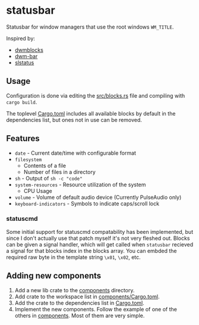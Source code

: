 # statusbar

Statusbar for window managers that use the root windows `WM_TITLE`.

Inspired by:
 - [dwmblocks](https://github.com/torrinfail/dwmblocks)
 - [dwm-bar](https://github.com/joestandring/dwm-bar)
 - [slstatus](https://git.suckless.org/slstatus)

## Usage

Configuration is done via editing the [src/blocks.rs](src/blocks.rs) file and compiling with `cargo build`.

The toplevel [Cargo.toml](Cargo.toml) includes all available blocks by default in the dependencies list, but ones not in use can be removed.

## Features
 - `date` - Current date/time with configurable format
 - `filesystem`
   - Contents of a file
   - Number of files in a directory
 - `sh` - Output of `sh -c "code"`
 - `system-resources` - Resource utilization of the system
   - CPU Usage
 - `volume` - Volume of default audio device (Currently PulseAudio only)
 - `keyboard-indicators` - Symbols to indicate caps/scroll lock

### statuscmd

Some initial support for statuscmd compatability has been implemented, but since I don't actually use that patch myself it's not very fleshed out. Blocks can be given a signal handler, which will get called when `statusbar` recieved a signal for that blocks index in the blocks array. You can embded the required raw byte in the template string `\x01`, `\x02`, etc.

## Adding new components

1. Add a new lib crate to the [components](components) directory.
2. Add crate to the workspace list in [components/Cargo.toml](components/Cargo.toml).
4. Add the crate to the dependencies list in [Cargo.toml](Cargo.toml).
4. Implement the new components. Follow the example of one of the others in [components](components). Most of them are very simple.
